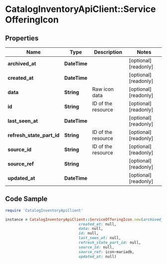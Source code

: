 # CatalogInventoryApiClient::ServiceOfferingIcon

## Properties

Name | Type | Description | Notes
------------ | ------------- | ------------- | -------------
**archived_at** | **DateTime** |  | [optional] [readonly] 
**created_at** | **DateTime** |  | [optional] [readonly] 
**data** | **String** | Raw icon data | [optional] [readonly] 
**id** | **String** | ID of the resource | [optional] [readonly] 
**last_seen_at** | **DateTime** |  | [optional] [readonly] 
**refresh_state_part_id** | **String** | ID of the resource | [optional] [readonly] 
**source_id** | **String** | ID of the resource | [optional] [readonly] 
**source_ref** | **String** |  | [optional] [readonly] 
**updated_at** | **DateTime** |  | [optional] [readonly] 

## Code Sample

```ruby
require 'CatalogInventoryApiClient'

instance = CatalogInventoryApiClient::ServiceOfferingIcon.new(archived_at: null,
                                 created_at: null,
                                 data: null,
                                 id: null,
                                 last_seen_at: null,
                                 refresh_state_part_id: null,
                                 source_id: null,
                                 source_ref: icon-mariadb,
                                 updated_at: null)
```


